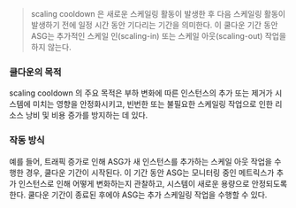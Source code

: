 > scaling cooldown 은 새로운 스케일링 활동이 발생한 후 다음 스케일링 활동이 발생하기 전에 일정 시간 동안 기다리는 기간을 의미한다. 이 쿨다운 기간 동안 ASG는 추가적인 스케일 인(scaling-in) 또는 스케일 아웃(scaling-out) 작업을 하지 않는다.

### 쿨다운의 목적
scaling cooldown 의 주요 목적은 부하 변화에 따른 인스턴스의 추가 또는 제거가 시스템에 미치는 영향을 안정화시키고, 빈번한 또는 불필요한 스케일링 작업으로 인한 리소스 낭비 및 비용 증가를 방지하는 데 있다.

### 작동 방식
예를 들어, 트래픽 증가로 인해 ASG가 새 인스턴스를 추가하는 스케일 아웃 작업을 수행한 경우, 쿨다운 기간이 시작된다. 이 기간 동안 ASG는 모니터링 중인 메트릭스가 추가 인스턴스로 인해 어떻게 변화하는지 관찰하고, 시스템이 새로운 용량으로 안정되도록 한다. 쿨다운 기간이 종료된 후에야 ASG는 추가 스케일링 작업을 수행할 수 있다.